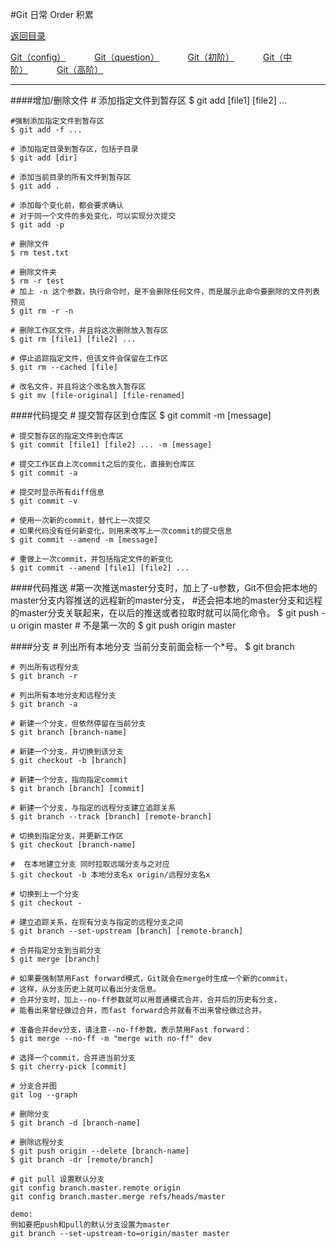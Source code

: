 
#Git 日常 Order 积累 
<p>
    <a href="#" onclick="refreshContent('gitorder')">返回目录</a>
</p>
<a href="#" onclick="refreshOrderContent('config')">Git（config）</a>&emsp;&emsp;&emsp;
<a href="#" onclick="refreshOrderContent('question')">Git（question）</a>&emsp;&emsp;&emsp;
<a href="#" onclick="refreshOrderContent('order2')">Git（初阶）</a>&emsp;&emsp;&emsp;
<a href="#" onclick="refreshOrderContent('order3')">Git（中阶）</a>&emsp;&emsp;&emsp;
<a href="#" onclick="refreshOrderContent('order4')">Git（高阶）</a>&emsp;&emsp;&emsp;

---

####增加/删除文件
    # 添加指定文件到暂存区
    $ git add [file1] [file2] ...
    
    #强制添加指定文件到暂存区
    $ git add -f ...
    
    # 添加指定目录到暂存区，包括子目录
    $ git add [dir]
    
    # 添加当前目录的所有文件到暂存区
    $ git add .
    
    # 添加每个变化前，都会要求确认
    # 对于同一个文件的多处变化，可以实现分次提交
    $ git add -p
    
    # 删除文件
    $ rm test.txt
    
    # 删除文件夹
    $ rm -r test
    # 加上 -n 这个参数，执行命令时，是不会删除任何文件，而是展示此命令要删除的文件列表预览
    $ git rm -r -n
    
    # 删除工作区文件，并且将这次删除放入暂存区
    $ git rm [file1] [file2] ...
    
    # 停止追踪指定文件，但该文件会保留在工作区
    $ git rm --cached [file]
    
    # 改名文件，并且将这个改名放入暂存区
    $ git mv [file-original] [file-renamed]

####代码提交
    # 提交暂存区到仓库区
    $ git commit -m [message]
    
    # 提交暂存区的指定文件到仓库区
    $ git commit [file1] [file2] ... -m [message]
    
    # 提交工作区自上次commit之后的变化，直接到仓库区
    $ git commit -a
    
    # 提交时显示所有diff信息
    $ git commit -v
    
    # 使用一次新的commit，替代上一次提交
    # 如果代码没有任何新变化，则用来改写上一次commit的提交信息
    $ git commit --amend -m [message]
    
    # 重做上一次commit，并包括指定文件的新变化
    $ git commit --amend [file1] [file2] ...

####代码推送
    #第一次推送master分支时，加上了-u参数，Git不但会把本地的master分支内容推送的远程新的master分支，
    #还会把本地的master分支和远程的master分支关联起来，在以后的推送或者拉取时就可以简化命令。
    $ git push -u origin master
    # 不是第一次的
    $ git push origin master
    
####分支
    # 列出所有本地分支 当前分支前面会标一个*号。
    $ git branch
    
    # 列出所有远程分支
    $ git branch -r
    
    # 列出所有本地分支和远程分支
    $ git branch -a
    
    # 新建一个分支，但依然停留在当前分支
    $ git branch [branch-name]
    
    # 新建一个分支，并切换到该分支
    $ git checkout -b [branch]
    
    # 新建一个分支，指向指定commit
    $ git branch [branch] [commit]
    
    # 新建一个分支，与指定的远程分支建立追踪关系
    $ git branch --track [branch] [remote-branch]
    
    # 切换到指定分支，并更新工作区
    $ git checkout [branch-name]
    
    #  在本地建立分支 同时拉取远端分支与之对应
    $ git checkout -b 本地分支名x origin/远程分支名x
    
    # 切换到上一个分支
    $ git checkout -
    
    # 建立追踪关系，在现有分支与指定的远程分支之间
    $ git branch --set-upstream [branch] [remote-branch]
    
    # 合并指定分支到当前分支
    $ git merge [branch]
    
    # 如果要强制禁用Fast forward模式，Git就会在merge时生成一个新的commit，
    # 这样，从分支历史上就可以看出分支信息。
    # 合并分支时，加上--no-ff参数就可以用普通模式合并，合并后的历史有分支，
    # 能看出来曾经做过合并，而fast forward合并就看不出来曾经做过合并。
    
    # 准备合并dev分支，请注意--no-ff参数，表示禁用Fast forward：
    $ git merge --no-ff -m "merge with no-ff" dev
    
    # 选择一个commit，合并进当前分支
    $ git cherry-pick [commit]
    
    # 分支合并图
    git log --graph
    
    # 删除分支
    $ git branch -d [branch-name]
    
    # 删除远程分支
    $ git push origin --delete [branch-name]
    $ git branch -dr [remote/branch]
    
    # git pull 设置默认分支
    git config branch.master.remote origin
    git config branch.master.merge refs/heads/master
    
    demo:
    例如要把push和pull的默认分支设置为master
    git branch --set-upstream-to=origin/master master    